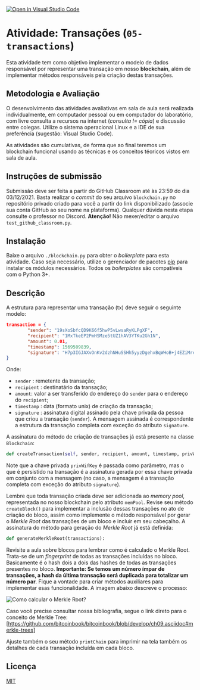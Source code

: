 [![Open in Visual Studio Code](https://classroom.github.com/assets/open-in-vscode-f059dc9a6f8d3a56e377f745f24479a46679e63a5d9fe6f495e02850cd0d8118.svg)](https://classroom.github.com/online_ide?assignment_repo_id=6524554&assignment_repo_type=AssignmentRepo)
# Atividade: Transações (`05-transactions`)

Esta atividade tem como objetivo implementar o modelo de dados responsável por representar uma transação em nosso **blockchain**, além de implementar métodos responsáveis pela criação destas transações.

## Metodologia e Avaliação

O desenvolvimento das atividades avaliativas em sala de aula será realizada individualmente, em computador pessoal ou em computador do laboratório, com livre consulta a recursos na internet (*consulta != cópia*) e discussão entre colegas. Utilize o sistema operacional Linux e a  IDE de sua preferência (sugestão: Visual Studio Code).

As atividades são cumulativas, de forma que ao final teremos um blockchain funcional usando as técnicas e os conceitos téoricos vistos em sala de aula.

## Instruções de submissão

Submissão deve ser feita a partir do GitHub Classroom até às 23:59 do dia 03/12/2021. Basta realizar o *commit* do seu arquivo `blockchain.py` no repositório privado criado para você a partir do link disponibilizado (associe sua conta GitHub ao seu nome na plataforma). Qualquer dúvida nesta etapa consulte o professor no Discord. **Atenção!** Não mexer/editar o arquivo `test_github_classroom.py`.

## Instalação

Baixe o arquivo `./blockchain.py` para obter o *boilerplate* para esta atividade. Caso seja necessário, utilize o gerenciador de pacotes [pip](https://pip.pypa.io/en/stable/) para instalar os módulos necessários. Todos os *boilerplates* são compatíveis com o Python 3+.

## Descrição

A estrutura para representar uma transação (tx) deve seguir o seguinte modelo:

```json
transaction = {
        "sender": "19sXoSbfcQD9K66f5hwP5vLwsaRyKLPgXF",
        "recipient": "1MxTkeEP2PmHSMze5tUZ1hAV3YTKu2Gh1N",
        "amount": 0.01,
        "timestamp": 1569509839,
        "signature": "H7p3IGJAXvOnKv2dzhNHuSSHh5yyzDgehxBqWHoB+j4EZiMrep4SDH0zAk6jTGnnA1UIfW1RK4JorCVtA6Er6R8="
}
```

Onde:

- `sender` : remetente da transação;
- `recipient` : destinatário da transação;
- `amount`: valor a ser transferido do endereço do `sender` para o endereço do `recipient`;
- `timestamp` : data (formato unix) de criação da transação;
- `signature` : assinatura digital assinado pela chave privada da pessoa que criou a transação (`sender`). A mensagem assinada é correspondente a estrutura da transação completa com exceção do atributo `signature`.

A assinatura do método de criação de transações já está presente na classe `Blockchain`:

```python
def createTransaction(self, sender, recipient, amount, timestamp, privWifKey):
```

Note que a chave privada `privWifKey` é passada como parâmetro, mas o que é persistido na transação é a assinatura gerada por essa chave privada em conjunto com a mensagem (no caso, a mensagem é a transação completa com exceção do atributo `signature`).

Lembre que toda transação criada deve ser adicionada ao *memory pool*, representada no nosso blockchain pelo atributo `memPool`. Revise seu método `createBlock()` para implementar a inclusão dessas transações no ato de criação do bloco, assim como implemente o método responsável por gerar o *Merkle Root* das transações de um bloco e incluir em seu cabeçalho. A assinatura do método para geração do *Merkle Root* já está definida:

```python
def generateMerkleRoot(transactions):
```

Revisite a aula sobre blocos para lembrar como é calculado o Merkle Root. Trata-se de um *fingerprint* de todas as transações incluídas no bloco. Basicamente é o hash dois a dois das hashes de todas as transações presentes no bloco. **Importante: Se temos um número ímpar de transações, a hash da última transação será duplicada para totalizar um número par**. Fique a vontade para criar métodos auxiliares para implementar esas funcionalidade. A imagem abaixo descreve o processo:

![Como calcular o Merkle Root?](https://learnmeabitcoin.com/technical/images/merkle-root/merkle-root.png)

Caso você precise consultar nossa bibliografia, segue o link direto para o conceito de Merkle Tree: [https://github.com/bitcoinbook/bitcoinbook/blob/develop/ch09.asciidoc#merkle-trees]

Ajuste também o seu método `printChain` para imprimir na tela também os detalhes de cada transação incluída em cada bloco.

## Licença
[MIT](https://choosealicense.com/licenses/mit/)

